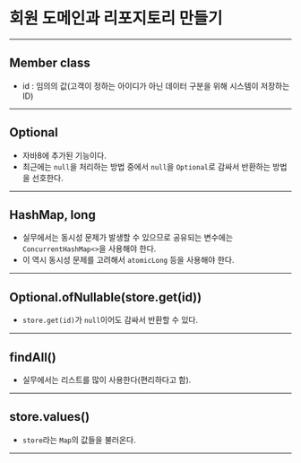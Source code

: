 # 회원 도메인과 리포지토리 만들기

---

## Member class
- id : 임의의 값(고객이 정하는 아이디가 아닌 데이터 구분을 위해 시스템이 저장하는 ID)

---

## Optional
- 자바8에 추가된 기능이다.
- 최근에는 `null`을 처리하는 방법 중에서 `null`을 `Optional`로 감싸서 반환하는 방법을 선호한다.

---

## HashMap, long
- 실무에서는 동시성 문제가 발생할 수 있으므로 공유되는 변수에는 `ConcurrentHashMap<>`을 사용해야 한다.
- 이 역시 동시성 문제를 고려해서 `atomicLong` 등을 사용해야 한다.

---

## Optional.ofNullable(store.get(id))
- `store.get(id)`가 `null`이어도 감싸서 반환할 수 있다.

---

## findAll()
- 실무에서는 리스트를 많이 사용한다(편리하다고 함).

---

## store.values()
- `store`라는 `Map`의 값들을 불러온다.

---